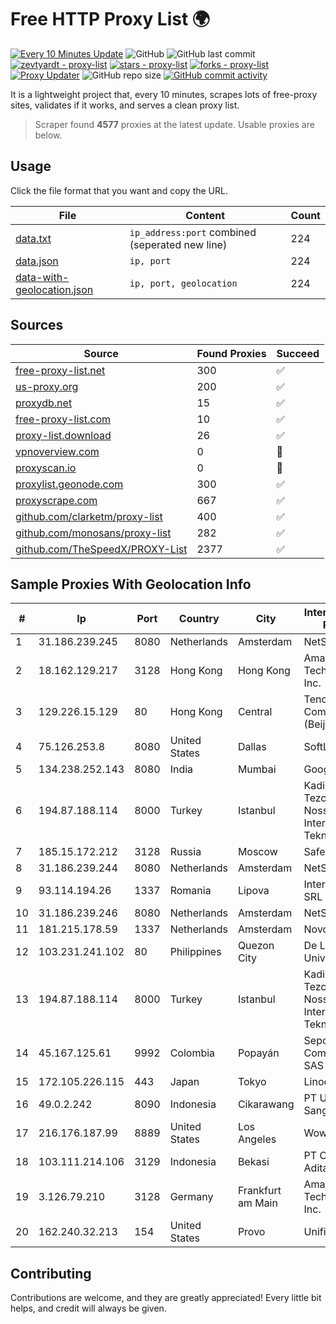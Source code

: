 
# Free HTTP Proxy List 🌍

[![Every 10 Minutes Update](https://github.com/mertguvencli/http-proxy-list/actions/workflows/main.yml/badge.svg?branch=main)](https://github.com/mertguvencli/http-proxy-list/actions/workflows/main.yml)
![GitHub](https://img.shields.io/github/license/mertguvencli/http-proxy-list)
![GitHub last commit](https://img.shields.io/github/last-commit/mertguvencli/http-proxy-list)
[![zevtyardt - proxy-list](https://img.shields.io/static/v1?label=zevtyardt&message=proxy-list&color=blue&logo=github)](https://github.com/zevtyardt/proxy-list "Go to GitHub repo")
[![stars - proxy-list](https://img.shields.io/github/stars/zevtyardt/proxy-list?style=social)](https://github.com/zevtyardt/proxy-list)
[![forks - proxy-list](https://img.shields.io/github/forks/zevtyardt/proxy-list?style=social)](https://github.com/zevtyardt/proxy-list)
[![Proxy Updater](https://github.com/zevtyardt/proxy-list/workflows/Proxy%20Updater/badge.svg)](https://github.com/zevtyardt/proxy-list/actions?query=workflow:"Proxy+Updater")
![GitHub repo size](https://img.shields.io/github/repo-size/zevtyardt/proxy-list)
[![GitHub commit activity](https://img.shields.io/github/commit-activity/m/zevtyardt/proxy-list?logo=commits)](https://github.com/zevtyardt/proxy-list/commits/main)

It is a lightweight project that, every 10 minutes, scrapes lots of free-proxy sites, validates if it works, and serves a clean proxy list.

> Scraper found **4577** proxies at the latest update. Usable proxies are below.

## Usage

Click the file format that you want and copy the URL.

|File|Content|Count|
|----|-------|-----|
|[data.txt](https://raw.githubusercontent.com/mertguvencli/http-proxy-list/main/proxy-list/data.txt)|`ip_address:port` combined (seperated new line)|224|
|[data.json](https://raw.githubusercontent.com/mertguvencli/http-proxy-list/main/proxy-list/data.json)|`ip, port`|224|
|[data-with-geolocation.json](https://raw.githubusercontent.com/mertguvencli/http-proxy-list/main/proxy-list/data-with-geolocation.json)|`ip, port, geolocation`|224|

## Sources

|Source|Found Proxies|Succeed|
|------|-------------|-------|
|[free-proxy-list.net](https://free-proxy-list.net)|300|✅|
|[us-proxy.org](https://www.us-proxy.org)|200|✅|
|[proxydb.net](http://proxydb.net)|15|✅|
|[free-proxy-list.com](https://free-proxy-list.com/?page=&port=&type%5B%5D=http&type%5B%5D=https&up_time=0&search=Search)|10|✅|
|[proxy-list.download](https://www.proxy-list.download/HTTP)|26|✅|
|[vpnoverview.com](https://vpnoverview.com/privacy/anonymous-browsing/free-proxy-servers)|0|🚫|
|[proxyscan.io](https://www.proxyscan.io)|0|🚫|
|[proxylist.geonode.com](https://proxylist.geonode.com/api/proxy-list?limit=300&page=1&sort_by=lastChecked&sort_type=desc&protocols=http,https)|300|✅|
|[proxyscrape.com](https://api.proxyscrape.com/v2/?request=displayproxies&protocol=http&timeout=10000&country=all&ssl=all&anonymity=all)|667|✅|
|[github.com/clarketm/proxy-list](https://raw.githubusercontent.com/clarketm/proxy-list/master/proxy-list-raw.txt)|400|✅|
|[github.com/monosans/proxy-list](https://raw.githubusercontent.com/monosans/proxy-list/main/proxies/http.txt)|282|✅|
|[github.com/TheSpeedX/PROXY-List](https://raw.githubusercontent.com/TheSpeedX/PROXY-List/master/http.txt)|2377|✅|


## Sample Proxies With Geolocation Info

|#|Ip|Port|Country|City|Internet Service Provider|
|-|--|----|-------|----|-------------------------|
|1|31.186.239.245|8080|Netherlands|Amsterdam|NetSkope Inc|
|2|18.162.129.217|3128|Hong Kong|Hong Kong|Amazon Technologies Inc.|
|3|129.226.15.129|80|Hong Kong|Central|Tencent Cloud Computing (Beijing) Co|
|4|75.126.253.8|8080|United States|Dallas|SoftLayer|
|5|134.238.252.143|8080|India|Mumbai|Google LLC|
|6|194.87.188.114|8000|Turkey|Istanbul|Kadir Huseyin Tezcan Nosspeed Internet Teknolojileri|
|7|185.15.172.212|3128|Russia|Moscow|SafeData LLC|
|8|31.186.239.244|8080|Netherlands|Amsterdam|NetSkope Inc|
|9|93.114.194.26|1337|Romania|Lipova|Interkvm Host SRL|
|10|31.186.239.246|8080|Netherlands|Amsterdam|NetSkope Inc|
|11|181.215.178.59|1337|Netherlands|Amsterdam|NovoServe B.V.|
|12|103.231.241.102|80|Philippines|Quezon City|De La Salle University|
|13|194.87.188.114|8000|Turkey|Istanbul|Kadir Huseyin Tezcan Nosspeed Internet Teknolojileri|
|14|45.167.125.61|9992|Colombia|Popayán|Sepcom Comunicaciones SAS|
|15|172.105.226.115|443|Japan|Tokyo|Linode, LLC|
|16|49.0.2.242|8090|Indonesia|Cikarawang|PT Usaha Adi Sanggoro|
|17|216.176.187.99|8889|United States|Los Angeles|Wowrack.com|
|18|103.111.214.106|3129|Indonesia|Bekasi|PT Cyberindo Aditama|
|19|3.126.79.210|3128|Germany|Frankfurt am Main|Amazon Technologies Inc.|
|20|162.240.32.213|154|United States|Provo|Unified Layer|



## Contributing

Contributions are welcome, and they are greatly appreciated! Every
little bit helps, and credit will always be given.

